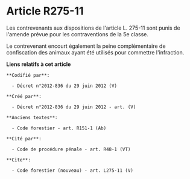 # Article R275-11

Les contrevenants aux dispositions de l'article L. 275-11 sont punis de l'amende prévue pour les contraventions de la 5e
classe.

Le contrevenant encourt également la peine complémentaire de confiscation des animaux ayant été utilisés pour commettre
l'infraction.

**Liens relatifs à cet article**

	**Codifié par**:

	  - Décret n°2012-836 du 29 juin 2012 (V)

	**Créé par**:

	  - Décret n°2012-836 du 29 juin 2012 - art. (V)

	**Anciens textes**:

	  - Code forestier - art. R151-1 (Ab)

	**Cité par**:

	  - Code de procédure pénale - art. R48-1 (VT)

	**Cite**:

	  - Code forestier (nouveau) - art. L275-11 (V)
